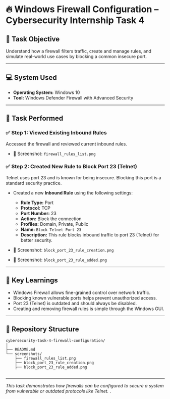 
# 🔥 Windows Firewall Configuration – Cybersecurity Internship Task 4

## 🎯 Task Objective
Understand how a firewall filters traffic, create and manage rules, and simulate real-world use cases by blocking a common insecure port.

---

## 💻 System Used
- **Operating System:** Windows 10
- **Tool:** Windows Defender Firewall with Advanced Security

---

## 🔧 Task Performed

### ✅ Step 1: Viewed Existing Inbound Rules
Accessed the firewall and reviewed current inbound rules.
- 📸 Screenshot: `firewall_rules_list.png`

### ✅ Step 2: Created New Rule to Block Port 23 (Telnet)
Telnet uses port 23 and is known for being insecure. Blocking this port is a standard security practice.

- Created a new **Inbound Rule** using the following settings:
  - **Rule Type:** Port
  - **Protocol:** TCP
  - **Port Number:** 23
  - **Action:** Block the connection
  - **Profiles:** Domain, Private, Public
  - **Name:** `Block Telnet Port 23`
  - **Description:** This rule blocks inbound traffic to port 23 (Telnet) for better security.

- 📸 Screenshot: `block_port_23_rule_creation.png`
- 📸 Screenshot: `block_port_23_rule_added.png`

---

## 🧠 Key Learnings

- Windows Firewall allows fine-grained control over network traffic.
- Blocking known vulnerable ports helps prevent unauthorized access.
- Port 23 (Telnet) is outdated and should always be disabled.
- Creating and removing firewall rules is simple through the Windows GUI.

---

## 📁 Repository Structure

```
cybersecurity-task-4-firewall-configuration/
│
├── README.md
└── screenshots/
    ├── firewall_rules_list.png
    ├── block_port_23_rule_creation.png
    ├── block_port_23_rule_added.png
    
```

---
*This task demonstrates how firewalls can be configured to secure a system from vulnerable or outdated protocols like Telnet.*
.
